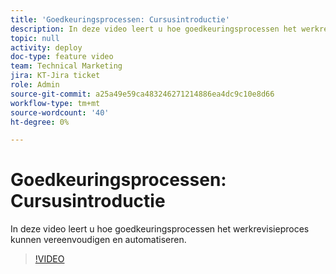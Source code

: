 ```yaml
---
title: 'Goedkeuringsprocessen: Cursusintroductie'
description: In deze video leert u hoe goedkeuringsprocessen het werkrevisieproces kunnen vereenvoudigen en automatiseren.
topic: null
activity: deploy
doc-type: feature video
team: Technical Marketing
jira: KT-Jira ticket
role: Admin
source-git-commit: a25a49e59ca483246271214886ea4dc9c10e8d66
workflow-type: tm+mt
source-wordcount: '40'
ht-degree: 0%

---
```


# Goedkeuringsprocessen: Cursusintroductie

In deze video leert u hoe goedkeuringsprocessen het werkrevisieproces kunnen vereenvoudigen en automatiseren.

>[!VIDEO](https://video.tv.adobe.com/v/335224/?quality=12&learn=on)
